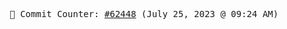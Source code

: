<p align="center">
    <samp>
        📮 Commit Counter: <a href="https://github.com/Javascript-void0/Javascript-void0/commits/main">#62448</a> (July 25, 2023 @ 09:24 AM)
    </samp>
</p>